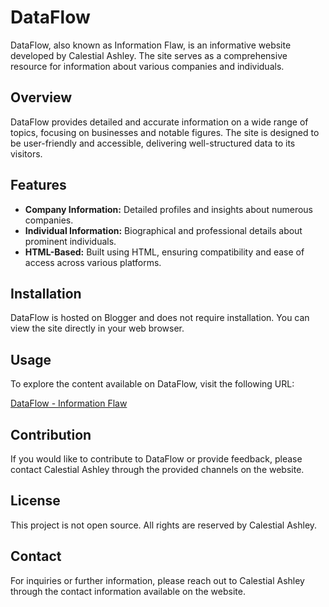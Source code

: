 # DataFlow

DataFlow, also known as Information Flaw, is an informative website developed by Calestial Ashley. The site serves as a comprehensive resource for information about various companies and individuals.

## Overview

DataFlow provides detailed and accurate information on a wide range of topics, focusing on businesses and notable figures. The site is designed to be user-friendly and accessible, delivering well-structured data to its visitors.

## Features

- **Company Information:** Detailed profiles and insights about numerous companies.
- **Individual Information:** Biographical and professional details about prominent individuals.
- **HTML-Based:** Built using HTML, ensuring compatibility and ease of access across various platforms.

## Installation

DataFlow is hosted on Blogger and does not require installation. You can view the site directly in your web browser.

## Usage

To explore the content available on DataFlow, visit the following URL:

[DataFlow - Information Flaw](https://informationflaw.blogspot.com/)

## Contribution

If you would like to contribute to DataFlow or provide feedback, please contact Calestial Ashley through the provided channels on the website.

## License

This project is not open source. All rights are reserved by Calestial Ashley.

## Contact

For inquiries or further information, please reach out to Calestial Ashley through the contact information available on the website.
